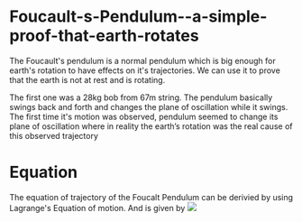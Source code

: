 # Foucault-s-Pendulum--a-simple-proof-that-earth-rotates
The Foucault's pendulum is a normal pendulum which is big enough for earth's rotation to have effects on it's trajectories. We can use it to prove that the earth is not at rest and is rotating.

The first one was a  28kg bob from 67m string. The pendulum basically swings back and forth and changes the plane of oscillation while it swings. The first time it's motion was observed, pendulum seemed to change its plane of oscillation where in reality the earth’s rotation was the real cause of this observed trajectory

# Equation 
The equation of trajectory of the Foucalt Pendulum can be derivied by using Lagrange's Equation of motion. And is given by
<img src="https://render.githubusercontent.com/render/math?math= \dot{\dot{x}} - 2\dot{y}">

